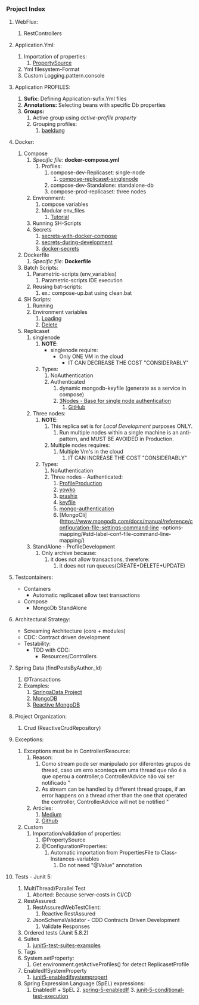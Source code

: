 ### Project Index

1. WebFlux:
    1. RestControllers


2. Application.Yml:
    1. Importation of properties:
        1. [PropertySource](https://www.baeldung.com/configuration-properties-in-spring-boot)
    2. Yml filesystem-Format
    3. Custom Logging.pattern.console


3. Application PROFILES:
    1. **Sufix:** Defining Application-sufix.Yml files
    2. **Annotations:** Selecting beans with specific Db properties
    3. **Groups:**
        1. Active group using _active-profile property_
        2. Grouping profiles:
           1. [baeldung](https://www.baeldung.com/spring-profiles#4-profile-groups)


4. Docker:
    1. Compose
        1. _Specific file:_ **docker-compose.yml**
           1. Profiles:
              1. compose-dev-Replicaset: single-node
                 1. [compose-replicaset-singlenode](https://stackoverflow.com/questions/60671005/docker-compose-for-mongodb-replicaset)
              2. compose-dev-Standalone: standalone-db
              3. compose-prod-replicaset: three nodes
        2. Environment:
           1. compose variables
           2. Modular env_files
              1. [Tutorial](https://www.youtube.com/watch?v=1je3VxDF67o)
        3. Running SH-Scripts
        4. Secrets
           1. [secrets-with-docker-compose](https://www.rockyourcode.com/using-docker-secrets-with-docker-compose/)
           2. [secrets-during-development](https://blog.mikesir87.io/2017/05/using-docker-secrets-during-development/)
           3. [docker-secrets](https://docs.docker.com/engine/swarm/secrets/#use-secrets-in-compose)
    2. Dockerfile
        1. _Specific file:_ **Dockerfile**
    3. Batch Scripts:
        1. Parametric-scripts (env_variables)
            1. Parametric-scripts IDE execution
        2. Reusing bat-scripts:
            1. ex.: compose-up.bat using clean.bat
    4. SH Scripts:
       1. Running
       2. Environment variables
          1. [Loading](https://zwbetz.com/set-environment-variables-in-your-bash-shell-from-a-env-file/)
          2. [Delete](https://www.baeldung.com/linux/delete-shell-env-variable)
    5. Replicaset
       1. singlenode
          1. **NOTE**: 
              - singlenode require:
                  * Only ONE VM in the cloud
                      + IT CAN DECREASE THE COST "CONSIDERABLY"
          2. Types:
             1. NoAuthentication
             2. Authenticated
                1. dynamic mongodb-keyfile (generate as a service in compose) 
                2. [3Nodes - Base for single node authentication](https://www.youtube.com/watch?v=-XzMfd4XQak)
                   1. [GitHub](https://github.com/willitscale/learning-docker)
       2. Three nodes:
          1. **NOTE**: 
             1. This replica set is for *Local Development* purposes ONLY. 
                1. Run multiple nodes within a single machine is an anti-pattern, and MUST BE AVOIDED in Production.
             2. Multiple nodes requires:
                1. Multiple Vm's in the cloud
                   1. IT CAN INCREASE THE COST "CONSIDERABLY"
          2. Types:
             1. NoAuthentication
             2. Three nodes - Authenticated:
                1. [ProfileProduction](https://sntnupl.com/mongodb-replicaset-for-development-using-docker)
                2. [yowko](https://github.com/yowko/docker-compose-mongodb-replica-set-with-auth/blob/master/docker-compose.yaml)
                3. [prashix](https://prashix.medium.com/setup-mongodb-replicaset-with-authentication-enabled-using-docker-compose-5edd2ad46a90)
                4. [keyfile](https://www.educba.com/mongodb-keyfile/)
                5. [mongo-authentication](https://mkyong.com/mongodb/mongodb-authentication-example/)
                6. [MongoCli](https://www.mongodb.com/docs/manual/reference/configuration-file-settings-command-line
                   -options-mapping/#std-label-conf-file-command-line-mapping/)
       3. StandAlone - ProfileDevelopment
          1. Only archive because:
             1. it does not allow transactions, therefore:
                1. it does not run queues(CREATE+DELETE+UPDATE)


5. Testcontainers:
    * Containers
      * Automatic replicaset allow test transactions
    * Compose
      * MongoDb StandAlone


6. Architectural Strategy:
    * Screaming Architecture (core + modules)
    * CDC: Contract driven development
    * Testability:
        * TDD with CDC: 
          * Resources/Controllers

7. Spring Data  (findPostsByAuthor_Id)
    1. @Transactions
    3. Examples:
        1. [SpringaData Project](https://github.com/spring-projects/spring-data-examples)
        2. [MongoDB](https://github.com/spring-projects/spring-data-examples/tree/main/mongodb)
        3. [Reactive MongoDB](https://github.com/spring-projects/spring-data-examples/tree/main/mongodb/reactive)


8. Project Organization:
    1. Crud (ReactiveCrudRepository)


9. Exceptions:
    1. Exceptions must be in  Controller/Resource:
        1. Reason:
            1. Como stream pode ser manipulado por diferentes grupos de thread, caso um erro aconteça em uma thread que não é a que operou a controller,o ControllerAdvice não vai ser notificado "
            2. As stream can be handled by different thread groups, if an error happens on a thread other than the one that operated the controller, ControllerAdvice will not be notified "
        2. Articles:
           1.  [Medium](https://medium.com/nstech/programa%C3%A7%C3%A3o-reativa-com-spring-boot-webflux-e-mongodb-chega-de-sofrer-f92fb64517c3)
           2. [Github](https://github.com/netshoes/blog-spring-reactive)
    2. Custom
        1. Importation/validation of properties:
            1. @PropertySource
            2. @ConfigurationProperties:
                1. Automatic importation from PropertiesFile to Class-Instances-variables
                    1. Do not need "@Value" annotation


10. Tests - Junit 5:
    1. MultiThread/Parallel Test
        1. Aborted: Because server-costs in CI/CD
    2. RestAssured:
        1. RestAssuredWebTestClient:
            1. Reactive RestAssured
        2. JsonSchemaValidator - CDD Contracts Driven Development
            1. Validate Responses
    3. Ordered tests (Junit 5.8.2)
    4. Suites
       1. [junit5-test-suites-examples](https://howtodoinjava.com/junit5/junit5-test-suites-examples/)
    5. Tags
    6. System.setProperty:
       1. Get environment.getActiveProfiles() for detect ReplicasetProfile
    7. EnabledIfSystemProperty
       1. [junit5-enabledifsystempropert](https://self-learning-java-tutorial.blogspot.com/2021/07/junit5-enabledifsystemproperty.html)
    8. Spring Expression Language (SpEL) expressions:
       1. EnabledIf + SpEL
          2. [spring-5-enabledIf](https://www.baeldung.com/spring-5-enabledIf)
          3. [junit-5-conditional-test-execution](https://www.baeldung.com/junit-5-conditional-test-execution)